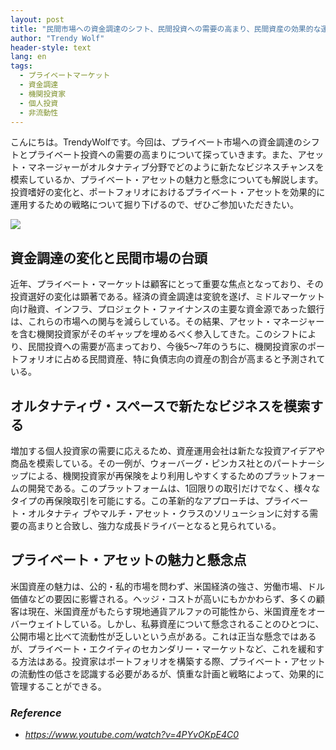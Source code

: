 ```yaml
---
layout: post
title: "民間市場への資金調達のシフト、民間投資への需要の高まり、民間資産の効果的な運用戦略"
author: "Trendy Wolf"
header-style: text
lang: en
tags:
  - プライベートマーケット
  - 資金調達
  - 機関投資家
  - 個人投資
  - 非流動性
---
```


こんにちは。TrendyWolfです。今回は、プライベート市場への資金調達のシフトとプライベート投資への需要の高まりについて探っていきます。また、アセット・マネージャーがオルタナティブ分野でどのように新たなビジネスチャンスを模索しているか、プライベート・アセットの魅力と懸念についても解説します。投資嗜好の変化と、ポートフォリオにおけるプライベート・アセットを効果的に運用するための戦略について掘り下げるので、ぜひご参加いただきたい。

<img
    src="https://i.ytimg.com/vi/4PYvOKpE4C0/hqdefault.jpg"
/>


## 資金調達の変化と民間市場の台頭
近年、プライベート・マーケットは顧客にとって重要な焦点となっており、その投資選好の変化は顕著である。経済の資金調達は変貌を遂げ、ミドルマーケット向け融資、インフラ、プロジェクト・ファイナンスの主要な資金源であった銀行は、これらの市場への関与を減らしている。その結果、アセット・マネージャーを含む機関投資家がそのギャップを埋めるべく参入してきた。このシフトにより、民間投資への需要が高まっており、今後5～7年のうちに、機関投資家のポートフォリオに占める民間資産、特に負債志向の資産の割合が高まると予測されている。

## オルタナティヴ・スペースで新たなビジネスを模索する
増加する個人投資家の需要に応えるため、資産運用会社は新たな投資アイデアや商品を模索している。その一例が、ウォーバーグ・ピンカス社とのパートナーシップによる、機関投資家が再保険をより利用しやすくするためのプラットフォームの開発である。このプラットフォームは、1回限りの取引だけでなく、様々なタイプの再保険取引を可能にする。この革新的なアプローチは、プライベート・オルタナティ ブやマルチ・アセット・クラスのソリューションに対する需要の高まりと合致し、強力な成長ドライバーとなると見られている。

## プライベート・アセットの魅力と懸念点
米国資産の魅力は、公的・私的市場を問わず、米国経済の強さ、労働市場、ドル価値などの要因に影響される。ヘッジ・コストが高いにもかかわらず、多くの顧客は現在、米国資産がもたらす現地通貨アルファの可能性から、米国資産をオーバーウェイトしている。しかし、私募資産について懸念されることのひとつに、公開市場と比べて流動性が乏しいという点がある。これは正当な懸念ではあるが、プライベート・エクイティのセカンダリー・マーケットなど、これを緩和する方法はある。投資家はポートフォリオを構築する際、プライベート・アセットの流動性の低さを認識する必要があるが、慎重な計画と戦略によって、効果的に管理することができる。


### _Reference_
- _https://www.youtube.com/watch?v=4PYvOKpE4C0_

